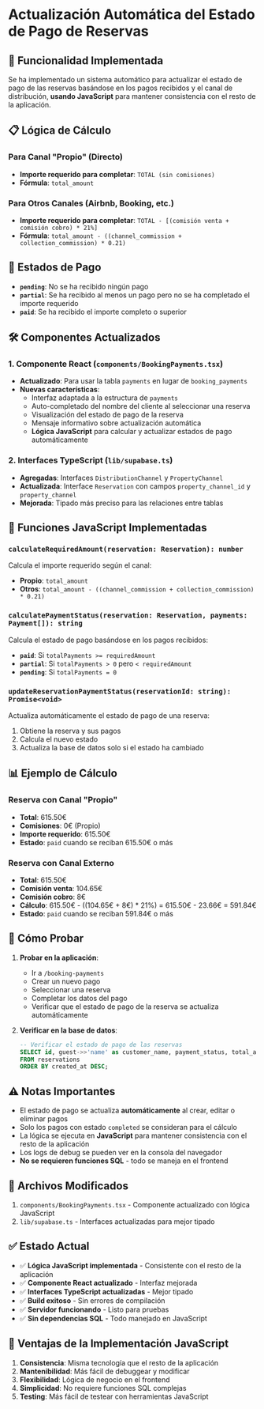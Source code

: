 # Actualización Automática del Estado de Pago de Reservas

## 🎯 Funcionalidad Implementada

Se ha implementado un sistema automático para actualizar el estado de pago de las reservas basándose en los pagos recibidos y el canal de distribución, **usando JavaScript** para mantener consistencia con el resto de la aplicación.

## 📋 Lógica de Cálculo

### Para Canal "Propio" (Directo)
- **Importe requerido para completar**: `TOTAL (sin comisiones)`
- **Fórmula**: `total_amount`

### Para Otros Canales (Airbnb, Booking, etc.)
- **Importe requerido para completar**: `TOTAL - [(comisión venta + comisión cobro) * 21%]`
- **Fórmula**: `total_amount - ((channel_commission + collection_commission) * 0.21)`

## 🔄 Estados de Pago

- **`pending`**: No se ha recibido ningún pago
- **`partial`**: Se ha recibido al menos un pago pero no se ha completado el importe requerido
- **`paid`**: Se ha recibido el importe completo o superior

## 🛠️ Componentes Actualizados

### 1. Componente React (`components/BookingPayments.tsx`)
- **Actualizado**: Para usar la tabla `payments` en lugar de `booking_payments`
- **Nuevas características**:
  - Interfaz adaptada a la estructura de `payments`
  - Auto-completado del nombre del cliente al seleccionar una reserva
  - Visualización del estado de pago de la reserva
  - Mensaje informativo sobre actualización automática
  - **Lógica JavaScript** para calcular y actualizar estados de pago automáticamente

### 2. Interfaces TypeScript (`lib/supabase.ts`)
- **Agregadas**: Interfaces `DistributionChannel` y `PropertyChannel`
- **Actualizada**: Interface `Reservation` con campos `property_channel_id` y `property_channel`
- **Mejorada**: Tipado más preciso para las relaciones entre tablas

## 🧪 Funciones JavaScript Implementadas

### `calculateRequiredAmount(reservation: Reservation): number`
Calcula el importe requerido según el canal:
- **Propio**: `total_amount`
- **Otros**: `total_amount - ((channel_commission + collection_commission) * 0.21)`

### `calculatePaymentStatus(reservation: Reservation, payments: Payment[]): string`
Calcula el estado de pago basándose en los pagos recibidos:
- **`paid`**: Si `totalPayments >= requiredAmount`
- **`partial`**: Si `totalPayments > 0` pero `< requiredAmount`
- **`pending`**: Si `totalPayments = 0`

### `updateReservationPaymentStatus(reservationId: string): Promise<void>`
Actualiza automáticamente el estado de pago de una reserva:
1. Obtiene la reserva y sus pagos
2. Calcula el nuevo estado
3. Actualiza la base de datos solo si el estado ha cambiado

## 📊 Ejemplo de Cálculo

### Reserva con Canal "Propio"
- **Total**: 615.50€
- **Comisiones**: 0€ (Propio)
- **Importe requerido**: 615.50€
- **Estado**: `paid` cuando se reciban 615.50€ o más

### Reserva con Canal Externo
- **Total**: 615.50€
- **Comisión venta**: 104.65€
- **Comisión cobro**: 8€
- **Cálculo**: 615.50€ - ((104.65€ + 8€) * 21%) = 615.50€ - 23.66€ = 591.84€
- **Estado**: `paid` cuando se reciban 591.84€ o más

## 🚀 Cómo Probar

1. **Probar en la aplicación**:
   - Ir a `/booking-payments`
   - Crear un nuevo pago
   - Seleccionar una reserva
   - Completar los datos del pago
   - Verificar que el estado de pago de la reserva se actualiza automáticamente

2. **Verificar en la base de datos**:
   ```sql
   -- Verificar el estado de pago de las reservas
   SELECT id, guest->>'name' as customer_name, payment_status, total_amount
   FROM reservations 
   ORDER BY created_at DESC;
   ```

## ⚠️ Notas Importantes

- El estado de pago se actualiza **automáticamente** al crear, editar o eliminar pagos
- Solo los pagos con estado `completed` se consideran para el cálculo
- La lógica se ejecuta en **JavaScript** para mantener consistencia con el resto de la aplicación
- Los logs de debug se pueden ver en la consola del navegador
- **No se requieren funciones SQL** - todo se maneja en el frontend

## 🔧 Archivos Modificados

1. `components/BookingPayments.tsx` - Componente actualizado con lógica JavaScript
2. `lib/supabase.ts` - Interfaces actualizadas para mejor tipado

## ✅ Estado Actual

- ✅ **Lógica JavaScript implementada** - Consistente con el resto de la aplicación
- ✅ **Componente React actualizado** - Interfaz mejorada
- ✅ **Interfaces TypeScript actualizadas** - Mejor tipado
- ✅ **Build exitoso** - Sin errores de compilación
- ✅ **Servidor funcionando** - Listo para pruebas
- ✅ **Sin dependencias SQL** - Todo manejado en JavaScript

## 🎯 Ventajas de la Implementación JavaScript

1. **Consistencia**: Misma tecnología que el resto de la aplicación
2. **Mantenibilidad**: Más fácil de debuggear y modificar
3. **Flexibilidad**: Lógica de negocio en el frontend
4. **Simplicidad**: No requiere funciones SQL complejas
5. **Testing**: Más fácil de testear con herramientas JavaScript 
